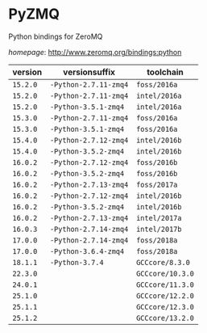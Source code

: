 # PyZMQ

Python bindings for ZeroMQ

*homepage*: <http://www.zeromq.org/bindings:python>

version | versionsuffix | toolchain
--------|---------------|----------
``15.2.0`` | ``-Python-2.7.11-zmq4`` | ``foss/2016a``
``15.2.0`` | ``-Python-2.7.11-zmq4`` | ``intel/2016a``
``15.2.0`` | ``-Python-3.5.1-zmq4`` | ``intel/2016a``
``15.3.0`` | ``-Python-2.7.11-zmq4`` | ``foss/2016a``
``15.3.0`` | ``-Python-3.5.1-zmq4`` | ``foss/2016a``
``15.4.0`` | ``-Python-2.7.12-zmq4`` | ``intel/2016b``
``15.4.0`` | ``-Python-3.5.2-zmq4`` | ``intel/2016b``
``16.0.2`` | ``-Python-2.7.12-zmq4`` | ``foss/2016b``
``16.0.2`` | ``-Python-3.5.2-zmq4`` | ``foss/2016b``
``16.0.2`` | ``-Python-2.7.13-zmq4`` | ``foss/2017a``
``16.0.2`` | ``-Python-2.7.12-zmq4`` | ``intel/2016b``
``16.0.2`` | ``-Python-3.5.2-zmq4`` | ``intel/2016b``
``16.0.2`` | ``-Python-2.7.13-zmq4`` | ``intel/2017a``
``16.0.3`` | ``-Python-2.7.14-zmq4`` | ``intel/2017b``
``17.0.0`` | ``-Python-2.7.14-zmq4`` | ``foss/2018a``
``17.0.0`` | ``-Python-3.6.4-zmq4`` | ``foss/2018a``
``18.1.1`` | ``-Python-3.7.4`` | ``GCCcore/8.3.0``
``22.3.0`` |  | ``GCCcore/10.3.0``
``24.0.1`` |  | ``GCCcore/11.3.0``
``25.1.0`` |  | ``GCCcore/12.2.0``
``25.1.1`` |  | ``GCCcore/12.3.0``
``25.1.2`` |  | ``GCCcore/13.2.0``
